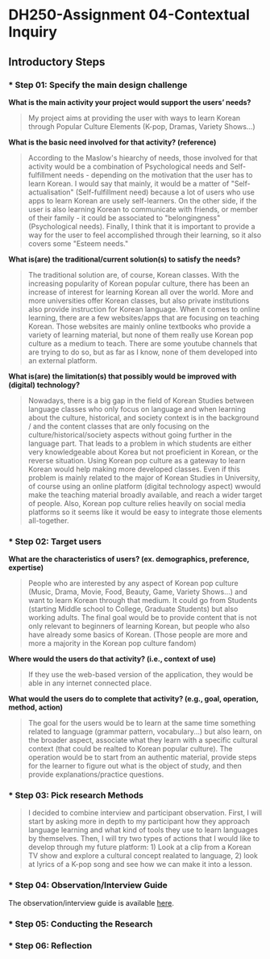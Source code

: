 # DH250-Assignment 04-Contextual Inquiry

## Introductory Steps
### * Step 01: Specify the main design challenge 
**What is the main activity your project would support the users’ needs?**
> My project aims at providing the user with ways to learn Korean through Popular Culture Elements (K-pop, Dramas, Variety Shows...)

**What is the basic need involved for that activity? (reference)**
> According to the Maslow's hiearchy of needs, those involved for that activity would be a combination of Psychological needs and Self-fulfillment needs - depending on the motivation that the user has to learn Korean. I would say that mainly, it would be a matter of "Self-actualisation" (Self-fulfillment need) because a lot of users who use apps to learn Korean are usely self-learners. On the other side, if the user is also learning Korean to communicate with friends, or member of their family - it could be associated to "belongingness" (Psychological needs). Finally, I think that it is important to provide a way for the user to feel accomplished through their learning, so it also covers some "Esteem needs." 

**What is(are) the traditional/current solution(s) to satisfy the needs?**
> The traditional solution are, of course, Korean classes. With the increasing popularity of Korean popular culture, there has been an increase of interest for learning Korean all over the world. More and more universities offer Korean classes, but also private institutions also provide instruction for Korean language. When it comes to online learning, there are a few websites/apps that are focusing on teaching Korean. Those websites are mainly online textbooks who provide a variety of learning material, but none of them really use Korean pop culture as a medium to teach. There are some youtube channels that are trying to do so, but as far as I know, none of them developed into an external platform.

**What is(are) the limitation(s) that possibly would be improved with (digital) technology?**
> Nowadays, there is a big gap in the field of Korean Studies between language classes who only focus on language and when learning about the culture, historical, and society context is in the background / and the content classes that are only focusing on the culture/historical/society aspects without going further in the language part. That leads to a problem in which students are either very knowledgeable about Korea but not proeficient in Korean, or the reverse situation. Using Korean pop culture as a gateway to learn Korean would help making more developed classes. Even if this problem is mainly related to the major of Korean Studies in University, of course using an online platform (digital technology aspect) wwould make the teaching material broadly available, and reach a wider target of people. Also, Korean pop culture relies heavily on social media platforms so it seems like it would be easy to integrate those elements all-together. 

### * Step 02: Target users 
**What are the characteristics of users? (ex. demographics, preference, expertise)**
> People who are interested by any aspect of Korean pop culture (Music, Drama, Movie, Food, Beauty, Game, Variety Shows...) and want to learn Korean through that medium. It could go from Students (starting Middle school to College, Graduate Students) but also working adults. The final goal would be to provide content that is not only relevant to beginners of learning Korean, but people who also have already some basics of Korean. (Those people are more and more a majority in the Korean pop culture fandom)

**Where would the users do that activity? (i.e., context of use)**
> If they use the web-based version of the application, they would be able in any internet connected place. 

**What would the users do to complete that activity? (e.g., goal, operation, method, action)**
> The goal for the users would be to learn at the same time something related to language (grammar pattern, vocabulary...) but also learn, on the broader aspect, associate what they learn with a specific cultural context (that could be realted to Korean popular culture). The operation would be to start from an authentic material, provide steps for the learner to figure out what is the object of study, and then provide explanations/practice questions.

### * Step 03: Pick research Methods
> I decided to combine interview and participant observation. First, I will start by asking more in depth to my participant how they approach language learning and what kind of tools they use to learn languages by themselves. Then, I will try two types of actions that I would like to develop through my future platform: 1) Look at a clip from a Korean TV show and explore a cultural concept realated to language, 2) look at lyrics of a K-pop song and see how we can make it into a lesson. 

### * Step 04: Observation/Interview Guide

The observation/interview guide is available <a href="https://docs.google.com/document/d/11zpOJm5I-9uqCDdkpYScv0LrGLzeif2lGQCqRl2XqKM/edit?usp=sharing">here</a>. 

### * Step 05: Conducting the Research
### * Step 06: Reflection
 
